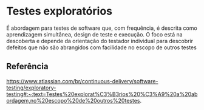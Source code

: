 # Testes exploratórios 
É abordagem para testes de software que, com frequência, é descrita como aprendizagem simultânea, design de teste e execução. O foco está na descoberta e depende da orientação do testador individual para descobrir defeitos que não são abrangidos com facilidade no escopo de outros testes






## Referência
https://www.atlassian.com/br/continuous-delivery/software-testing/exploratory-testing#:~:text=Testes%20explorat%C3%B3rios%20%C3%A9%20a%20abordagem,no%20escopo%20de%20outros%20testes.
